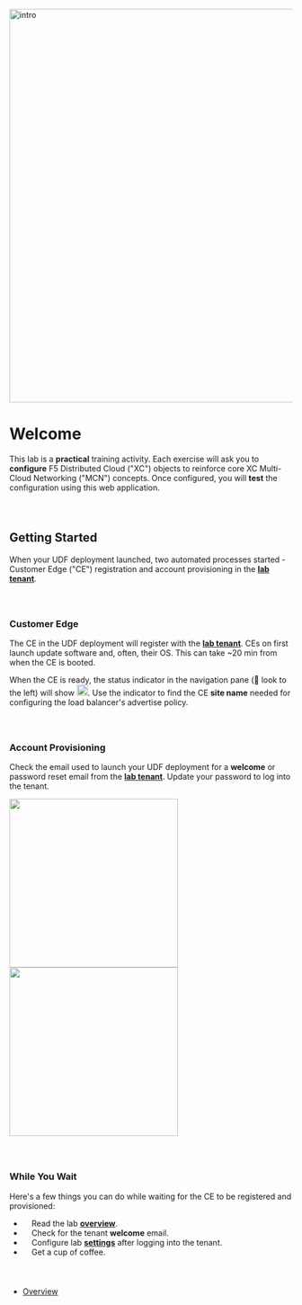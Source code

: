 <div style="height:25px"></div>
<div href="/" class="d-flex align-items-center pb-3 mb-3 link-dark text-decoration-none">
    <img src="/static/practical.png" width="700px" height="auto" alt="intro">
</div>

# **Welcome**

<div href="/" class="d-flex align-items-center pb-3 mb-3 link-dark text-decoration-none border-bottom"></div>

This lab is a <strong>practical</strong> training activity.
Each exercise will ask you to <strong>configure</strong> F5 Distributed Cloud ("XC") objects to reinforce core XC Multi-Cloud Networking ("MCN") concepts. 
Once configured, you will <strong>test</strong> the configuration using this web application.

<div style="height:25px"></div>

## **Getting Started**

When your UDF deployment launched, two automated processes started - Customer Edge ("CE") registration and account provisioning in the <strong><a href="https://f5-xc-lab-mcn.console.ves.volterra.io/" target="_blank">lab tenant</a></strong>.

<div style="height:25px"></div>

### **Customer Edge**

The CE in the UDF deployment will register with the <strong><a href="https://f5-xc-lab-mcn.console.ves.volterra.io/" target="_blank">lab tenant</a></strong>.
CEs on first launch update software and, often, their OS. This can take ~20 min from when the CE is booted.

When the CE is ready, the status indicator in the navigation pane (👀 look to the left) will show <img src="/static/check.png" height="20px" width="auto"></img>.
Use the indicator to find the CE <strong>site name</strong> needed for configuring the load balancer's advertise policy.

<div style="height:25px"></div>

### **Account Provisioning**

Check the email used to launch your UDF deployment for a <strong>welcome</strong> or password reset email from the <strong><a href="https://f5-xc-lab-mcn.console.ves.volterra.io/" target="_blank">lab tenant</a></strong>.
Update your password to log into the tenant.

<p float="left">
<a href="https://f5-xc-lab-mcn.console.ves.volterra.io/" target="_blank">
<img src="/static/email.png" height="300px" width="auth"/>
<img src="/static/password.png" height="300px" width="auth"/>
</a>
</p>

<div style="height:25px"></div>

### **While You Wait**

Here's a few things you can do while waiting for the CE to be registered and provisioned:

<ul class="list-group">
  <li class="list-group-item">
    <i class="bi bi-book"></i>&nbsp; &nbsp;
    Read the lab <strong><a href="/overview">overview</a></strong>.
  </li>
  <li class="list-group-item">
    <i class="bi bi-envelope-exclamation"></i>&nbsp; &nbsp;
    Check for the tenant <strong>welcome</strong> email.
  </li>
  <li class="list-group-item">
    <i class="bi bi-gear"></i>&nbsp; &nbsp;
    Configure lab <strong><a href="/settings">settings</a></strong> after logging into the tenant.
  </li>
  <li class="list-group-item">
    <i class="bi bi-cup-hot"></i></i>&nbsp; &nbsp;
    Get a cup of coffee.
  </li>
  </li>
</ul>

<div  style="height:25px" class="d-flex align-items-center pb-3 mb-3 link-dark text-decoration-none border-bottom"></div>

<nav aria-label="labapp nav">
  <ul class="pagination justify-content-end">
    <li class="page-item">
      <a class="page-link" href="/overview">Overview <i class="bi bi-arrow-right-circle-fill"></i></a>
    </li>
  </ul>
</nav>



